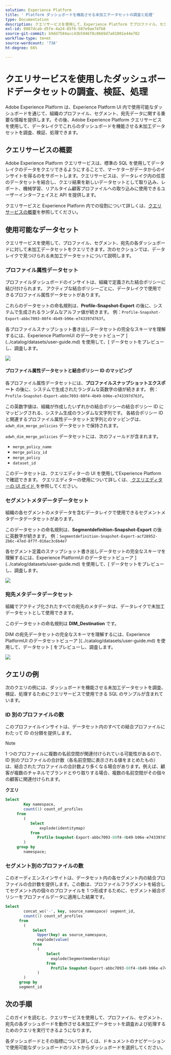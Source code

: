 ```yaml
---
solution: Experience Platform
title: ' Platform ダッシュボードを機能させる未加工データセットの調査と処理'
type: Documentation
description: クエリサービスを使用して、Experience Platform でプロファイル、セグメント、宛先ダッシュボードを機能させる未加工データセットを調査し、処理する方法を説明します。
exl-id: 0087dcab-d5fe-4a24-85f6-587e9ae74fb8
source-git-commit: b9dd7584acc43b5946f8c0669d7a81001e44e702
workflow-type: tm+mt
source-wordcount: '738'
ht-degree: 66%

---
```


# クエリサービスを使用したダッシュボードデータセットの調査、検証、処理

Adobe Experience Platform は、Experience Platform UI 内で使用可能なダッシュボードを通じて、組織のプロファイル、セグメント、宛先データに関する重要な情報を提供します。その後、Adobe Experience Platform クエリサービスを使用して、データレイクでこれらのダッシュボードを機能させる未加工データセットを調査、検証、処理できます。

## クエリサービスの概要

Adobe Experience Platform クエリサービスは、標準の SQL を使用してデータレイクのデータをクエリできるようにすることで、マーケターがデータからのインサイトを得るのをサポートします。クエリサービスは、データレイク内の任意のデータセットを結合し、クエリ結果を新しいデータセットとして取り込み、レポート、機械学習、リアルタイム顧客プロファイルへの取り込みに使用できるユーザーインターフェイスと API を提供します。

クエリサービスと Experience Platform 内での役割について詳しくは、[クエリサービスの概要](../query-service/home.md)を参照してください。

## 使用可能なデータセット

クエリサービスを使用して、プロファイル、セグメント、宛先の各ダッシュボードに対して未加工データセットをクエリできます。次のセクションでは、データレイクで見つけられる未加工データセットについて説明します。

### プロファイル属性データセット

プロファイルダッシュボードのインサイトは、組織で定義された結合ポリシーに結び付けられます。 アクティブな結合ポリシーごとに、データレイクで使用できるプロファイル属性データセットがあります。

これらのデータセットの命名規則は、**Profile-Snapshot-Export** の後に、システムで生成されるランダムなアルファ値が続きます。 例：`Profile-Snapshot-Export-abbc7093-80f4-4b49-b96e-e743397d763f`。

各プロファイルスナップショット書き出しデータセットの完全なスキーマを理解するには、Experience PlatformUI のデータセットビューア ](../catalog/datasets/user-guide.md) を使用して、[ データセットをプレビューし、調査します。

![](images/query/profile-attribute.png)

#### プロファイル属性データセットと結合ポリシー ID のマッピング

各プロファイル属性データセットには、**プロファイルスナップショットエクスポート** の後に、システムで生成されたランダムな英数字の値が続きます。 例：`Profile-Snapshot-Export-abbc7093-80f4-4b49-b96e-e743397d763f`。

この英数字値は、組織が作成したいずれかの結合ポリシーの結合ポリシー ID にマッピングされる、システム生成のランダムな文字列です。 各結合ポリシー ID と関連するプロファイル属性データセット文字列とのマッピングは、 `adwh_dim_merge_policies` データセットで保持されます。

`adwh_dim_merge_policies` データセットには、次のフィールドが含まれます。

* `merge_policy_name`
* `merge_policy_id`
* `merge_policy`
* `dataset_id`

このデータセットは、クエリエディターの UI を使用してExperience Platformで確認できます。 クエリエディターの使用について詳しくは、[ クエリエディターの UI ガイド ](../query-service/ui/user-guide.md) を参照してください。

### セグメントメタデータデータセット

組織の各セグメントのメタデータを含むデータレイクで使用できるセグメントメタデータデータセットがあります。

このデータセットの命名規則は、**Segmentdefinition-Snapshot-Export** の後に英数字が続きます。 例：`Segmentdefinition-Snapshot-Export-acf28952-2b6c-47ed-8f7f-016ac3c6b4e7`

各セグメント定義のスナップショット書き出しデータセットの完全なスキーマを理解するには、Experience PlatformUI のデータセットビューア ](../catalog/datasets/user-guide.md) を使用して、[ データセットをプレビューし、調査します。

![](images/query/segment-metadata.png)

### 宛先メタデータデータセット

組織でアクティブ化されたすべての宛先のメタデータは、データレイクで未加工データセットとして使用できます。

このデータセットの命名規則は **DIM_Destination** です。

DIM の宛先データセットの完全なスキーマを理解するには、Experience PlatformUI のデータセットビューア ](../catalog/datasets/user-guide.md) を使用して、データセット [ をプレビューし、調査します。

![](images/query/destinations-metadata.png)

## クエリの例

次のクエリの例には、ダッシュボードを機能させる未加工データセットを調査、検証、処理するためにクエリサービスで使用できる SQL のサンプルが含まれています。

### ID 別のプロファイルの数

このプロファイルインサイトは、データセット内のすべての結合プロファイルにわたって ID の分類を提供します。

>[!NOTE]
>
>1 つのプロファイルに複数の名前空間が関連付けられている可能性があるので、ID 別のプロファイルの合計数（各名前空間に表示される値をまとめたもの）は、結合されたプロファイルの合計数より多くなる場合があります。例えば、顧客が複数のチャネルでブランドとやり取りする場合、複数の名前空間がその個々の顧客に関連付けられます。

**クエリ**

```sql
Select
        Key namespace,
        count(1) count_of_profiles
     from
        (
           Select
               explode(identitymap)
           from
              Profile-Snapshot-Export-abbc7093-80f4-4b49-b96e-e743397d763f
        )
     group by
        namespace;
```

### セグメント別のプロファイルの数

このオーディエンスインサイトは、データセット内の各セグメント内の結合プロファイルの合計数を提供します。この数は、プロファイルフラグメントを結合してセグメント内の個々のプロファイルを 1 つ形成するために、セグメント結合ポリシーをプロファイルデータに適用した結果です。

```sql
Select          
        concat_ws('-', key, source_namespace) segment_id,
        count(1) count_of_profiles
      from
        (
            Select
              Upper(key) as source_namespace,
              explode(value)
            from
              (
                  Select
                    explode(Segmentmembership)
                  from
                    Profile-Snapshot-Export-abbc7093-80f4-4b49-b96e-e743397d763f
              )
        )
      group by
      segment_id
```

## 次の手順

このガイドを読むと、クエリサービスを使用して、プロファイル、セグメント、宛先の各ダッシュボードを動作させる未加工データセットを調査および処理するためのクエリを実行できるようになります。

各ダッシュボードとその指標について詳しくは、ドキュメントのナビゲーションで使用可能なダッシュボードのリストからダッシュボードを選択してください。
